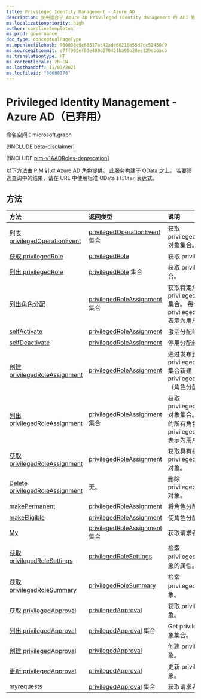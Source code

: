 ```yaml
---
title: Privileged Identity Management - Azure AD
description: 使用适合于 Azure AD Privileged Identity Management 的 API 管理 Azure Active Directory 角色。
ms.localizationpriority: high
author: carolinetempleton
ms.prod: governance
doc_type: conceptualPageType
ms.openlocfilehash: 900038e9c68517ac42ade68218b55d7cc52450f9
ms.sourcegitcommit: c7ff992ef63e480d070421ba99b28ee129cb6acb
ms.translationtype: HT
ms.contentlocale: zh-CN
ms.lasthandoff: 11/03/2021
ms.locfileid: "60688778"
---
```

# <a name="privileged-identity-management---azure-ad-deprecated"></a>Privileged Identity Management - Azure AD（已弃用）

命名空间：microsoft.graph

[!INCLUDE [beta-disclaimer](../../includes/beta-disclaimer.md)]

[!INCLUDE [pim-v1AADRoles-deprecation](../../includes/pim-v1aadroles-deprecation.md)]

以下方法由 PIM 针对 Azure AD 角色提供。 此服务构建于 OData 之上。 若要筛选查询中的结果，请在 URL 中使用标准 OData `$filter` 表达式。

## <a name="methods"></a>方法

| 方法 | 返回类型 | 说明 |
|:---------------|:--------|:----------|
|[列表 privilegedOperationEvent](../api/privilegedoperationevent-list.md) | [privilegedOperationEvent](privilegedoperationevent.md) 集合 |获取 privilegedOperationEvent 对象集合。 |
|[获取 privilegedRole](../api/privilegedrole-get.md) |[privilegedRole](privilegedrole.md)| 获取 privilegedRole 对象。|
|[列出 privilegedRole](../api/privilegedrole-list.md) | [privilegedRole](privilegedrole.md) 集合 |获取 privilegedRole 对象集合。 |
|[列出角色分配](../api/privilegedrole-list-assignments.md) | [privilegedRoleAssignment](privilegedroleassignment.md) 集合 |获取特定角色的 privilegedRoleAssignment 集合。 每个 privilegedRoleAssignment 表示为用户分配的角色。|
|[selfActivate](../api/privilegedrole-selfactivate.md) | [privilegedRoleAssignment](privilegedroleassignment.md) |激活分配给请求者的角色。|
|[selfDeactivate](../api/privilegedrole-selfdeactivate.md) | [privilegedRoleAssignment](privilegedroleassignment.md) |停用分配给请求者的角色。|
|[创建 privilegedRoleAssignment](../api/privilegedroleassignment-post-privilegedroleassignments.md) |[privilegedRoleAssignment](privilegedroleassignment.md)| 通过发布到 privilegedRoleAssignments 集合新建 privilegedRoleAssignment（角色分配）。|
|[列出 privilegedRoleAssignment](../api/privilegedroleassignment-list.md) | [privilegedRoleAssignment](privilegedroleassignment.md) 集合 |获取 privilegedRoleAssignment 对象集合。 该集合包含组织的所有角色分配。 每个 privilegedRoleAssignment 表示为用户分配的角色。 |
|[获取 privilegedRoleAssignment](../api/privilegedroleassignment-get.md) | [privilegedRoleAssignment](privilegedroleassignment.md)|获取具有指定分配 id 的 privilegedRoleAssignment 对象。 |
|[Delete privilegedRoleAssignment](../api/privilegedroleassignment-delete.md) | 无。 |删除 privilegedRoleAssignment 对象。 |
|[makePermanent](../api/privilegedroleassignment-makepermanent.md) | [privilegedRoleAssignment](privilegedroleassignment.md) |将角色分配标记为永久。 |
|[makeEligible](../api/privilegedroleassignment-makeeligible.md) | [privilegedRoleAssignment](privilegedroleassignment.md) |使角色分配符合资格。 |
|[My](../api/privilegedroleassignment-my.md) | [privilegedRoleAssignment](privilegedroleassignment.md) 集合|获取请求者的角色分配。 |
|[获取 privilegedRoleSettings](../api/privilegedrolesettings-get.md) | [privilegedRoleSettings](../resources/privilegedrolesettings.md)|检索 privilegedRoleSettings 对象的属性。 |
|[获取 privilegedRoleSummary](../api/privilegedrolesummary-get.md) | [privilegedRoleSummary](../resources/privilegedrolesummary.md)|检索 privilegedRoleSummary 对象。 |
|[获取 privilegedApproval](../api/privilegedapproval-get.md) |[privilegedApproval](privilegedapproval.md)| 获取 privilegedApproval 对象。|
|[列出 privilegedApproval](../api/privilegedapproval-list.md) | [privilegedApproval](privilegedapproval.md) 集合 |Get privilegedApproval 对象集合。 |
|[创建 privilegedApproval](../api/privilegedapproval-post-privilegedapproval.md) | [privilegedApproval](privilegedapproval.md)    |创建 privilegedApproval 对象。 |
|[更新 privilegedApproval](../api/privilegedapproval-update.md) | [privilegedApproval](privilegedapproval.md) |更新 privilegedApproval 对象。 |
|[myrequests](../api/privilegedapproval-myrequests.md) | [privilegedApproval](privilegedapproval.md) 集合|获取请求者的审批请求。 |

<!-- uuid: 8fcb5dbc-d5aa-4681-8e31-b001d5168d79
2015-10-25 14:57:30 UTC -->
<!--
{
  "type": "#page.annotation",
  "description": "Service root",
  "keywords": "",
  "section": "documentation",
  "tocPath": "",
  "suppressions": []
}
-->
